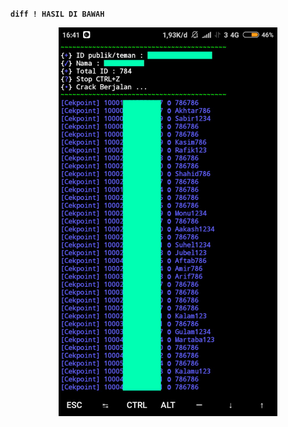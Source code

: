 <h><b>`diff
! HASIL DI BAWAH
`
<p align="center">
  <img src="ss.png" width="350" title="hover text">
</p>
